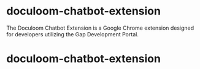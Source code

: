 # doculoom-chatbot-extension

The Doculoom Chatbot Extension is a Google Chrome extension designed for developers utilizing the Gap Development Portal.  

# doculoom-chatbot-extension
